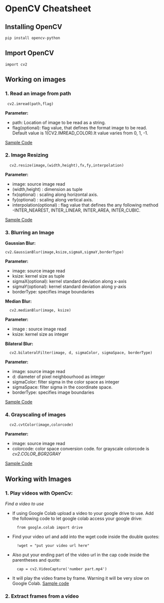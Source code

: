 
# OpenCV Cheatsheet

## Installing OpenCV
    pip install opencv-python

## Import OpenCV
    import cv2

## Working on images
  
  ### 1. Read an image from path
     cv2.imread(path,flag)
  
  **Parameter:**
  - path: Location of image to be read as a string.
  - flag(optional): flag value, that defines the format image to be read. Default value is 1(CV2.IMREAD_COLOR).It value varies from 0, 1, -1.
  
  [Sample Code](notebooks/OpenCV-ReadImage.ipynb)
  
  ### 2. Image Resizing
      cv2.resize(image,(width,height),fx,fy,interpolation)
  **Parameter:**
  - image: source image read
  - (width,height) : dimension as tuple
  - fx(optional) : scaling along horizontal axis.
  - fy(optional) : scaling along vertical axis.
  - interpolation(optional) : flag value that defines the any following method -INTER_NEAREST, INTER_LINEAR, INTER_AREA, INTER_CUBIC.
  
  [Sample Code](notebooks/OpenCV%20-%20Resize%20Image.ipynb)
      
  ### 3. Blurring an Image
  **Gaussian Blur:**
  
    cv2.GaussianBlur(image,ksize,sigmaX,sigmaY,borderType)
  **Parameter:**
  - image: source image read
  - ksize: kernel size as tuple
  - sigmaX(optional): kernel standard deviation along x-axis
  - sigmaY(optional): kernel standard deviation along y-axis
  - borderType: specifies image boundaries
  
  **Median Blur:**
  
      cv2.medianBlur(image, ksize)
  **Parameter:**
  - image : source image read
  - ksize: kernel size as integer
  
  **Bilateral Blur:**
  
      cv2.bilateralFilter(image, d, sigmaColor, sigmaSpace, borderType)
  **Parameter:**
  - image: source image read
  - d: diameter of pixel neighbourhood as integer
  - sigmaColor: filter sigma in the color space as integer
  - sigmaSpace: filter sigma in the coordinate space.
  - borderType: specifies image boundaries 
  
  [Sample Code](notebooks/OpenCV%20-%20Blur%20Image.ipynb)
  
  ### 4. Grayscaling of images
      cv2.cvtColor(image,colorcode)
  **Parameter:**
  - image: source image read
  - colorcode: color space conversion code.
  for grayscale colorcode is *cv2.COLOR_BGR2GRAY*
  
[Sample Code](notebooks/OpenCV%20-%20Grayscale%20Image.ipynb)

## Working with Images

### 1. Play videos with OpenCv:
*Find a video to use* 
- If using Google Colab upload a video to your google drive to use. Add the following code to let google colab access your google drive:

        from google.colab import drive

- Find your video url and add into the wget code inside the double quotes: 

        !wget = "put your video url here"

- Also put your ending part of the video url in the cap code inside the parentheses and quote: 

        cap = cv2.VideoCapture('number part.mp4')

- It will play the video frame by frame. Warning it will be very slow on Google Colab.
[Sample code](notebooks/Play_A_Video_with_OpenCV.ipynb)

### 2. Extract frames from a video



